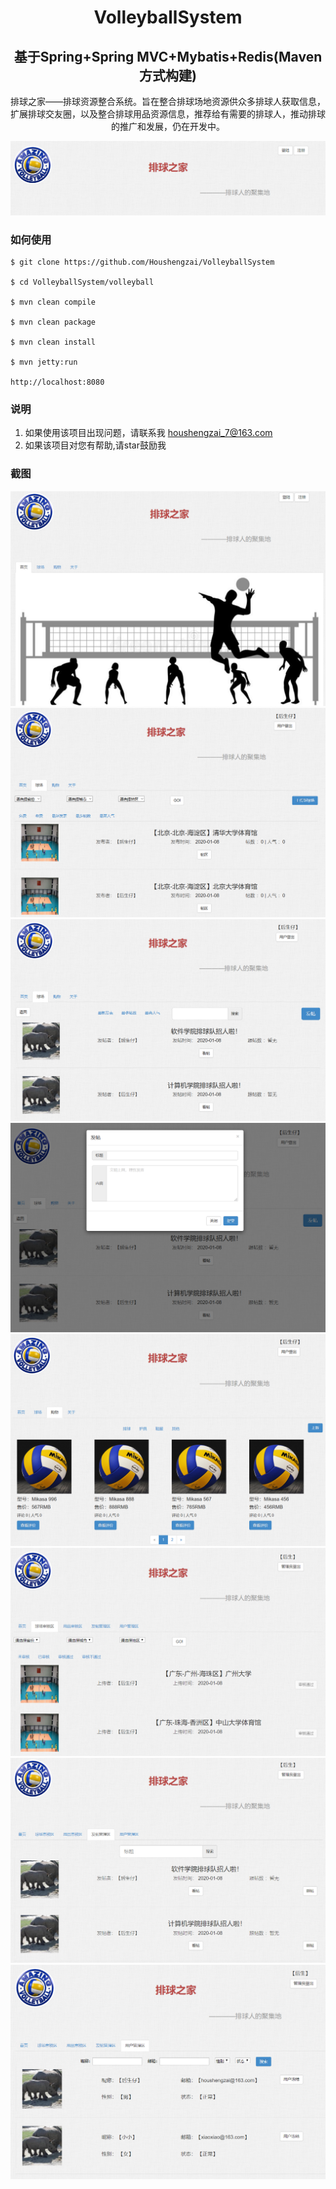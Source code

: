 <h1 align="center">VolleyballSystem</h1>
<h2 align="center"> 基于Spring+Spring MVC+Mybatis+Redis(Maven方式构建)</h2>
<p align="center">排球之家——排球资源整合系统。旨在整合排球场地资源供众多排球人获取信息，扩展排球交友圈，以及整合排球用品资源信息，推荐给有需要的排球人，推动排球的推广和发展，仍在开发中。</p>

<img src="https://github.com/Houshengzai/VolleyballSystem/blob/master/preview/9.jpg">

### 如何使用
```
$ git clone https://github.com/Houshengzai/VolleyballSystem

$ cd VolleyballSystem/volleyball

$ mvn clean compile

$ mvn clean package

$ mvn clean install

$ mvn jetty:run

http://localhost:8080
```
### 说明
1. 如果使用该项目出现问题，请联系我 houshengzai_7@163.com
2. 如果该项目对您有帮助,请star鼓励我
### 截图
<img src="https://github.com/Houshengzai/VolleyballSystem/blob/master/preview/1.jpg">
<img src="https://github.com/Houshengzai/VolleyballSystem/blob/master/preview/2.jpg">
<img src="https://github.com/Houshengzai/VolleyballSystem/blob/master/preview/3.jpg">
<img src="https://github.com/Houshengzai/VolleyballSystem/blob/master/preview/4.jpg">
<img src="https://github.com/Houshengzai/VolleyballSystem/blob/master/preview/5.jpg">
<img src="https://github.com/Houshengzai/VolleyballSystem/blob/master/preview/6.jpg">
<img src="https://github.com/Houshengzai/VolleyballSystem/blob/master/preview/7.jpg">
<img src="https://github.com/Houshengzai/VolleyballSystem/blob/master/preview/8.jpg">
